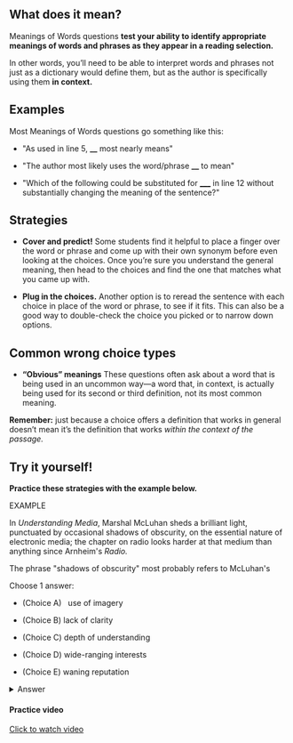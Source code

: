 ## What does it mean?

Meanings of Words questions **test your ability to identify appropriate meanings of words and phrases as they appear in a reading selection.**

In other words, you’ll need to be able to interpret words and phrases not just as a dictionary would define them, but as the author is specifically using them **in context.**



## Examples

Most Meanings of Words questions go something like this: 

- "As used in line 5, **__** most nearly means"

- "The author most likely uses the word/phrase **__** to mean"

- "Which of the following could be substituted for <u>___</u> in line 12 without substantially changing the meaning of the sentence?"



## Strategies

- **Cover and predict!** Some students find it helpful to place a finger over the word or phrase and come up with their own synonym before even looking at the choices. Once you’re sure you understand the general meaning, then head to the choices and find the one that matches what you came up with.

- **Plug in the choices.** Another option is to reread the sentence with each choice in place of the word or phrase, to see if it fits. This can also be a good way to double-check the choice you picked or to narrow down options.



## Common wrong choice types

- **“Obvious” meanings** These questions often ask about a word that is being used in an uncommon way—a word that, in context, is actually being used for its second or third definition, not its most common meaning.

**Remember:** just because a choice offers a definition that works in general doesn’t mean it’s the definition that works *within the context of the passage.*



## Try it yourself!

**Practice these strategies with the example below.**

EXAMPLE

In *Understanding Media*, Marshal McLuhan sheds a brilliant light, punctuated by occasional shadows of obscurity, on the essential nature of electronic media; the chapter on radio looks harder at that medium than anything since Arnheim's *Radio.*

The phrase "shadows of obscurity" most probably refers to McLuhan's

Choose 1 answer:

- (Choice A)   use of imagery
  
- (Choice B)   lack of clarity

- (Choice C)   depth of understanding
  
- (Choice D)   wide-ranging interests
  
- (Choice E)   waning reputation

<details>
  <summary>Answer</summary>
  The correct answer is B

  Explain in detail 

- Choice A: This isn't what "shadows of obscurity" means here. The passage is talking about McLuhan's work and not particular aspects of his style, such as imagery.
  
- Choice B: This is the best choice. The "brilliant light" shed by McLuhan is a figure of speech that can be interpreted as an eye-opening discussion of electronic media. The passage states that this brilliant light is "punctuated (interrupted) by" something else that contrasts with it. The "shadows of obscurity" can therefore be interpreted as confusing or unclear parts of McLuhan's discussion.
  
- Choice C: This isn't what the phrase means. While "shadows" might refer to "depths," "understanding" is contrary to "obscurity."
  
- Choice D: This isn't what the phrase means; "wide-ranging interests" doesn't capture the meaning of either "shadows" or "obscurity."
  
- Choice E: This isn't what the phrase means. The passage is about the merits of McLuhan's book rather than about his reputation.

</details>


#### Practice video

[Click to watch video](./videos/03-meaning-of-words.mp4)

